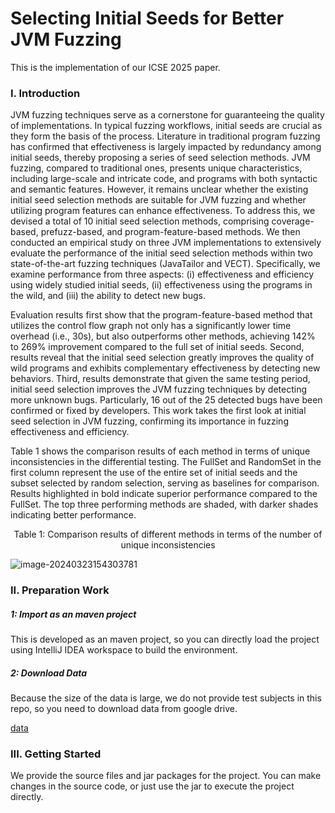 # Selecting Initial Seeds for Better JVM Fuzzing

This is the implementation of our ICSE 2025 paper.

### I. Introduction

JVM fuzzing techniques serve as a cornerstone for guaranteeing the quality of implementations. In typical fuzzing workflows, initial seeds are crucial as they form the basis of the process. Literature in traditional program fuzzing has confirmed that effectiveness is largely impacted by redundancy among initial seeds, thereby proposing a series of seed selection methods. JVM fuzzing, compared to traditional ones, presents unique characteristics, including large-scale and intricate code, and programs with both syntactic and semantic features. However, it remains unclear whether the existing initial seed selection methods are suitable for JVM fuzzing and whether utilizing program features can enhance effectiveness. To address this, we devised a total of 10 initial seed selection methods, comprising coverage-based, prefuzz-based, and program-feature-based methods. We then conducted an empirical study on three JVM implementations to extensively evaluate the performance of the initial seed selection methods within two state-of-the-art fuzzing techniques (JavaTailor and VECT). Specifically, we examine performance from three aspects: (i) effectiveness and efficiency using widely studied initial seeds, (ii) effectiveness using the programs in the wild, and (iii) the ability to detect new bugs. 

Evaluation results first show that the program-feature-based method that utilizes the control flow graph not only has a significantly lower time overhead (i.e., 30s), but also outperforms other methods, achieving 142% to 269% improvement compared to the full set of initial seeds. Second, results reveal that the initial seed selection greatly improves the quality of wild programs and exhibits complementary effectiveness by detecting new behaviors. Third, results demonstrate that given the same testing period, initial seed selection improves the JVM fuzzing techniques by detecting more unknown bugs. Particularly, 16 out of the 25 detected bugs have been confirmed or fixed by developers. This work takes the first look at initial seed selection in JVM fuzzing, confirming its importance in fuzzing effectiveness and efficiency.

Table 1 shows the comparison results of each method in terms of unique inconsistencies in the differential testing. The FullSet and RandomSet in the first column represent the use of the entire set of initial seeds and the subset selected by random selection, serving as baselines for comparison. Results highlighted in bold indicate superior performance compared to the FullSet. The top three performing methods are shaded, with darker shades indicating better performance.

<p align="center">Table 1: Comparison results of different methods in terms of the number of unique inconsistencies</p>

![image-20240323154303781](https://ningmo.oss-cn-beijing.aliyuncs.com/img/image-20240323154303781.png)

### II. Preparation Work

##### 1: Import as an maven project

This is developed as an maven project, so you can directly load the project using IntelliJ IDEA workspace to build the environment.

##### 2: Download Data

Because the size of the data is large, we do not provide test subjects in this repo, so you need to download data from google drive.

[data](https://drive.google.com/file/d/1umc60PjlMahpbImlMsVq3Sme463bUmUi/view?usp=sharing)

### III. Getting Started

We provide the source files and jar packages for the project. You can make changes in the source code, or just use the jar to execute the project directly. 

